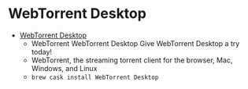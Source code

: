 # WebTorrent Desktop
- [WebTorrent Desktop](https://webtorrent.io/desktop/)
  -  WebTorrent WebTorrent Desktop Give WebTorrent Desktop a try today!
  - WebTorrent, the streaming torrent client for the browser, Mac, Windows, and Linux
  - `brew cask install WebTorrent Desktop`
